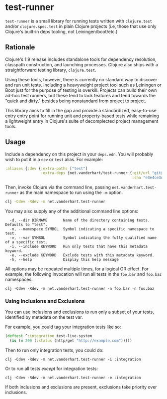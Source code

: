 # test-runner

`test-runner` is a small library for running tests written with
`clojure.test` and/or `clojure.spec.test` in plain Clojure projects
(i.e, those that use only Clojure's built-in deps tooling, not
Leiningen/boot/etc.)

## Rationale

Clojure's 1.9 release includes standalone tools for dependency
resolution, classpath construction, and launching processes. Clojure
also ships with a straightforward testing library, `clojure.test`.

Using these tools, however, there is currently no standard way to
discover and run unit tests. Including a heavyweight project tool such
as Leiningen or Boot just for the purpose of testing is
overkill. Projects can build their own ad-hoc test runners, but these
tend to lack features and tend towards the "quick and dirty," besides
being nonstandard from project to project.

This library aims to fill in the gap and provide a standardized,
easy-to-use entry entry point for running unit and property-based
tests while remaining a lightweight entry in Clojure's suite of
decomplected project management tools.

## Usage

Include a dependency on this project in your `deps.edn`. You will
probably wish to put it in a `dev` or `test` alias. For example:


```clojure
:aliases {:dev {:extra-paths ["test"]
                :extra-deps {net.vanderhart/test-runner {:git/url "git@github.com:levand/test-runner"
                                                         :sha "e3e4ce3d7e29349eeff44afd654bc2de6d5f3ae5"}}}}
```

Then, invoke Clojure via the command line, passing
`net.vanderhart.test-runner` as the main namespace to run using the
`-m` option.

```bash
clj -Cdev -Rdev -m net.vanderhart.test-runner
```

You may also supply any of the additional command line options:

```
  -d, --dir DIRNAME       Name of the directory containing tests. Defaults to "test".
  -n, --namespace SYMBOL  Symbol indicating a specific namespace to test.
  -v, --var SYMBOL        Symbol indicating the fully qualified name of a specific test.
  -i, --include KEYWORD   Run only tests that have this metadata keyword.
  -e, --exclude KEYWORD   Exclude tests with this metadata keyword.
  -h, --help              Display this help message
```

All options may be repeated multiple times, for a logical OR effect. For example, the following
invocation will run all tests in the `foo.bar` and `foo.baz` namespaces:

```
clj -Cdev -Rdev -m net.vanderhart.test-runner -n foo.bar -n foo.baz
```

### Using Inclusions and Exclusions

You can use inclusions and exclusions to run only a subset of your tests, identified by metadata on the test var.

For example, you could tag your integration tests like so:

```clojure
(deftest ^:integration test-live-system
  (is (= 200 (:status (http/get "http://example.com")))))
```

Then to run only integration tests, you could do:

```
clj -Cdev -Rdev -m net.vanderhart.test-runner -i :integration
```

Or to run all tests *except* for integration tests:

```
clj -Cdev -Rdev -m net.vanderhart.test-runner -e :integration
```

If both inclusions and exclusions are present, exclusions take priority over inclusions.
